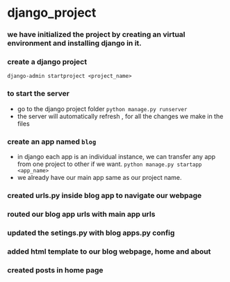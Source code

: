 # django_project

### we have initialized the project by creating an virtual environment and installing django in it.


### create a django project
```django-admin startproject <project_name>```

### to start the server
- go to the django project folder
```python manage.py runserver```
- the server will automatically refresh , for all the changes we make in the files

### create an app named `blog`
- in django each app is an individual instance, we can transfer any app from one project to other if we want.
```python manage.py startapp <app_name>```
- we already have our main app same as our project name.

### created urls.py inside blog app to navigate our webpage

### routed our blog app urls with main app urls

### updated the setings.py with blog apps.py config

### added html template to our blog webpage, home and about

### created posts in home page